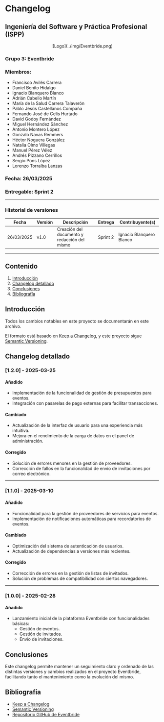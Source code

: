 # Changelog
## Ingeniería del Software y Práctica Profesional (ISPP)
<center>![Logo](../img/Eventbride.png)</center>

### Grupo 3: Eventbride

### Miembros:
- Francisco Avilés Carrera
- Daniel Benito Hidalgo
- Ignacio Blanquero Blanco
- Adrián Cabello Martín
- María de la Salud Carrera Talaverón
- Pablo Jesús Castellanos Compaña
- Fernando José de Celis Hurtado
- David Godoy Fernández
- Miguel Hernández Sánchez
- Antonio Montero López
- Gonzalo Navas Remmers
- Héctor Noguera González
- Natalia Olmo Villegas
- Manuel Pérez Vélez
- Andrés Pizzano Cerrillos
- Sergio Pons López
- Lorenzo Torralba Lanzas

### Fecha: 26/03/2025

### Entregable: Sprint 2

---

### Historial de versiones

| Fecha      | Versión | Descripción                                | Entrega  | Contribuyente(s)                    |
|------------|---------|--------------------------------------------|----------|-------------------------------------|
| 26/03/2025 | v1.0    | Creación del documento y redacción del mismo | Sprint 2 | Ignacio Blanquero Blanco            |

---

## Contenido

1. [Introducción](#intro)
2. [Changelog detallado](#changelog)
3. [Conclusiones](#concl)
4. [Bibliografía](#bib)

<div id='intro'></div>

## Introducción

Todos los cambios notables en este proyecto se documentarán en este archivo.

El formato está basado en [Keep a Changelog](https://keepachangelog.com/es/1.0.0/), y este proyecto sigue [Semantic Versioning](https://semver.org/lang/es/).

<div id='changelog'></div>

## Changelog detallado

### [1.2.0] - 2025-03-25

#### Añadido
- Implementación de la funcionalidad de gestión de presupuestos para eventos.
- Integración con pasarelas de pago externas para facilitar transacciones.

#### Cambiado
- Actualización de la interfaz de usuario para una experiencia más intuitiva.
- Mejora en el rendimiento de la carga de datos en el panel de administración.

#### Corregido
- Solución de errores menores en la gestión de proveedores.
- Corrección de fallos en la funcionalidad de envío de invitaciones por correo electrónico.

---

### [1.1.0] - 2025-03-10

#### Añadido
- Funcionalidad para la gestión de proveedores de servicios para eventos.
- Implementación de notificaciones automáticas para recordatorios de eventos.

#### Cambiado
- Optimización del sistema de autenticación de usuarios.
- Actualización de dependencias a versiones más recientes.

#### Corregido
- Corrección de errores en la gestión de listas de invitados.
- Solución de problemas de compatibilidad con ciertos navegadores.

---

### [1.0.0] - 2025-02-28

#### Añadido
- Lanzamiento inicial de la plataforma Eventbride con funcionalidades básicas:
  - Gestión de eventos.
  - Gestión de invitados.
  - Envío de invitaciones.

<div id='concl'></div>

## Conclusiones

Este changelog permite mantener un seguimiento claro y ordenado de las distintas versiones y cambios realizados en el proyecto Eventbride, facilitando tanto el mantenimiento como la evolución del mismo.

<div id='bib'></div>

## Bibliografía

- [Keep a Changelog](https://keepachangelog.com/es/1.0.0/)
- [Semantic Versioning](https://semver.org/lang/es/)
- [Repositorio GitHub de Eventbride](https://github.com/ISPP-Eventbride/Eventbride)



